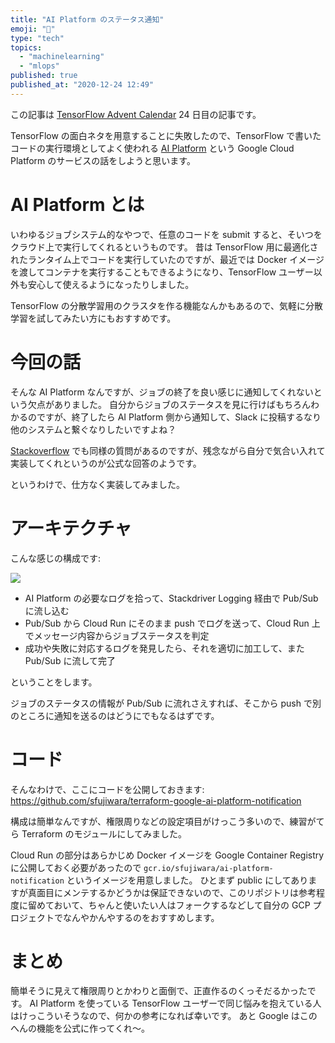 ```yaml
---
title: "AI Platform のステータス通知"
emoji: "💭"
type: "tech"
topics:
  - "machinelearning"
  - "mlops"
published: true
published_at: "2020-12-24 12:49"
---
```


この記事は [TensorFlow Advent Calendar](https://qiita.com/advent-calendar/2020/tensorflow) 24 日目の記事です。

TensorFlow の面白ネタを用意することに失敗したので、TensorFlow で書いたコードの実行環境としてよく使われる [AI Platform](https://cloud.google.com/ai-platform) という Google Cloud Platform のサービスの話をしようと思います。

# AI Platform とは

いわゆるジョブシステム的なやつで、任意のコードを submit すると、そいつをクラウド上で実行してくれるというものです。
昔は TensorFlow 用に最適化されたランタイム上でコードを実行していたのですが、最近では Docker イメージを渡してコンテナを実行することもできるようになり、TensorFlow ユーザー以外も安心して使えるようになったりしました。

TensorFlow の分散学習用のクラスタを作る機能なんかもあるので、気軽に分散学習を試してみたい方にもおすすめです。

# 今回の話

そんな AI Platform なんですが、ジョブの終了を良い感じに通知してくれないという欠点がありました。
自分からジョブのステータスを見に行けばもちろんわかるのですが、終了したら AI Platform 側から通知して、Slack に投稿するなり他のシステムと繋ぐなりしたいですよね？

[Stackoverflow](https://stackoverflow.com/questions/59892910/is-there-a-way-to-be-notified-of-status-changes-in-google-ai-platform-training-j) でも同様の質問があるのですが、残念ながら自分で気合い入れて実装してくれというのが公式な回答のようです。

というわけで、仕方なく実装してみました。

# アーキテクチャ

こんな感じの構成です:

![](https://storage.googleapis.com/zenn-user-upload/hexv5t0jrobftxgm2l37qhyjb79k)

- AI Platform の必要なログを拾って、Stackdriver Logging 経由で Pub/Sub に流し込む
- Pub/Sub から Cloud Run にそのまま push でログを送って、Cloud Run 上でメッセージ内容からジョブステータスを判定
- 成功や失敗に対応するログを発見したら、それを適切に加工して、また Pub/Sub に流して完了

ということをします。

ジョブのステータスの情報が Pub/Sub に流れさえすれば、そこから push で別のところに通知を送るのはどうにでもなるはずです。

# コード

そんなわけで、ここにコードを公開しておきます:
https://github.com/sfujiwara/terraform-google-ai-platform-notification

構成は簡単なんですが、権限周りなどの設定項目がけっこう多いので、練習がてら Terraform のモジュールにしてみました。

Cloud Run の部分はあらかじめ Docker イメージを Google Container Registry に公開しておく必要があったので `gcr.io/sfujiwara/ai-platform-notification` というイメージを用意しました。
ひとまず public にしてありますが真面目にメンテするかどうかは保証できないので、このリポジトリは参考程度に留めておいて、ちゃんと使いたい人はフォークするなどして自分の GCP プロジェクトでなんやかんやするのをおすすめします。

# まとめ

簡単そうに見えて権限周りとかわりと面倒で、正直作るのくっそだるかったです。
AI Platform を使っている TensorFlow ユーザーで同じ悩みを抱えている人はけっこういそうなので、何かの参考になれば幸いです。
あと Google はこのへんの機能を公式に作ってくれ〜。
